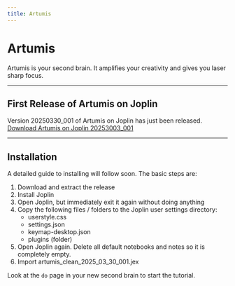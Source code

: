```yaml
---
title: Artumis
---
```


# Artumis
Artumis is your second brain. It amplifies your creativity and gives you laser sharp focus.  
***

## First Release of Artumis on Joplin
Version 20250330_001 of Artumis on Joplin has just been released.
[Download Artumis on Joplin 20253003_001](https://jeroenkroesen.github.io/artumis_site/artumis_in_joplin/releases/artumis_in_joplin_20250330_001.zip)  
***

## Installation
A detailed guide to installing will follow soon. The basic steps are:
1. Download and extract the release
2. Install Joplin
3. Open Joplin, but immediately exit it again without doing anything
4. Copy the following files / folders to the Joplin user settings directory:
    * userstyle.css
    * settings.json
    * keymap-desktop.json
    * plugins (folder)
5. Open Joplin again. Delete all default notebooks and notes so it is completely empty. 
6. Import artumis_clean_2025_03_30_001.jex

Look at the `do` page in your new second brain to start the tutorial.
